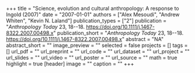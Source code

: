 +++
title = "Science, evolution and cultural anthropology: A response to Ingold (2007)"
date = "2007-01-01"
authors = ["Alex Mesoudi", "Andrew Whiten", "Kevin N. Laland"]
publication_types = ["2"]
publication = "_Anthropology Today_ 23, 18--18. https://doi.org/10.1111/j.1467-8322.2007.00498.x"
publication_short = "_Anthropology Today_ 23, 18--18. https://doi.org/10.1111/j.1467-8322.2007.00498.x"
abstract = "NA"
abstract_short = ""
image_preview = ""
selected = false
projects = []
tags = []
url_pdf = ""
url_preprint = ""
url_code = ""
url_dataset = ""
url_project = ""
url_slides = ""
url_video = ""
url_poster = ""
url_source = ""
math = true
highlight = true
[header]
image = ""
caption = ""
+++
